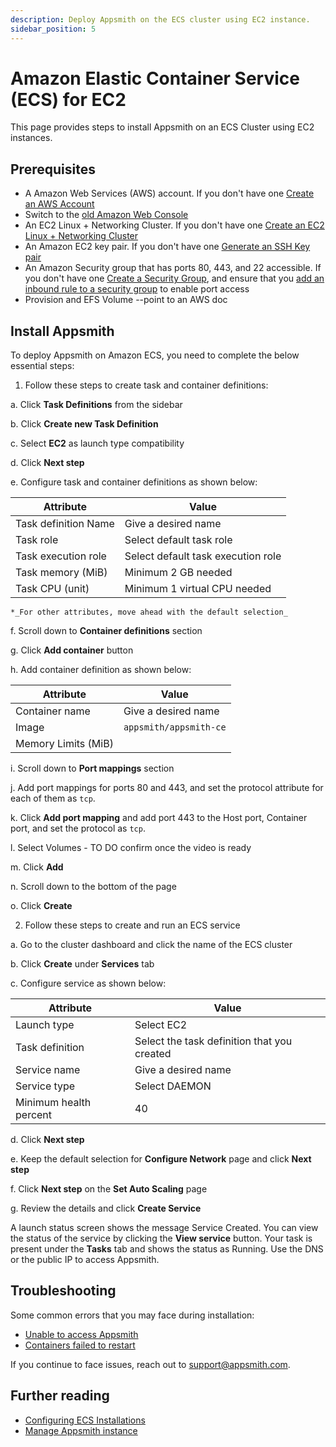 ```yaml
---
description: Deploy Appsmith on the ECS cluster using EC2 instance.
sidebar_position: 5
---
```


# Amazon Elastic Container Service (ECS) for EC2
This page provides steps to install Appsmith on an ECS Cluster using EC2 instances.

## Prerequisites
* A Amazon Web Services (AWS) account. If you don't have one [Create an AWS Account](https://aws.amazon.com/premiumsupport/knowledge-center/create-and-activate-aws-account/)
* Switch to the [old Amazon Web Console](https://console.aws.amazon.com/ecs/)
* An EC2 Linux + Networking Cluster. If you don't have one [Create an EC2 Linux + Networking Cluster](https://docs.aws.amazon.com/AmazonECS/latest/developerguide/create_cluster.html)
* An Amazon EC2 key pair. If you don't have one [Generate an SSH Key pair](https://docs.aws.amazon.com/AWSEC2/latest/UserGuide/ec2-key-pairs.html#having-ec2-create-your-key-pair)
* An Amazon Security group that has ports 80, 443, and 22 accessible. If you don't have one [Create a Security Group](https://docs.aws.amazon.com/AWSEC2/latest/UserGuide/working-with-security-groups.html#creating-security-group), and ensure that you [add an inbound rule to a security group](https://docs.aws.amazon.com/AWSEC2/latest/UserGuide/working-with-security-groups.html#adding-security-group-rule) to enable port access
* Provision and EFS Volume --point to an AWS doc

## Install Appsmith
To deploy Appsmith on Amazon ECS, you need to complete the below essential steps: 

1. Follow these steps to create task and container definitions:

  a. Click **Task Definitions** from the sidebar

  b. Click **Create new Task Definition**

  c. Select **EC2** as launch type compatibility

  d. Click **Next step**

  e. Configure task and container definitions as shown below:

  | Attribute              | Value                                    |
  |------------------------|------------------------------------------|
  | Task definition Name   | Give a desired name |
  | Task role              | Select default task role |
  | Task execution role    | Select default task execution role |
  | Task memory (MiB)      | Minimum 2 GB needed |
  | Task CPU (unit)        | Minimum 1 virtual CPU needed |

    *_For other attributes, move ahead with the default selection_

  f. Scroll down to **Container definitions** section

  g. Click **Add container** button

  h. Add container definition as shown below:

  | Attribute              | Value                                    |
  |------------------------|------------------------------------------|
  | Container name         | Give a desired name |
  | Image                  | `appsmith/appsmith-ce` |
  | Memory Limits (MiB)    |

  i. Scroll down to **Port mappings** section

  j. Add port mappings for ports 80 and 443, and set the protocol attribute for each of them as `tcp`. 

  k. Click **Add port mapping** and add port 443 to the Host port, Container port, and set the protocol as `tcp`.

  l. Select Volumes - TO DO confirm once the video is ready

  m. Click **Add**

  n. Scroll down to the bottom of the page

  o. Click **Create**

2. Follow these steps to create and run an ECS service

  a. Go to the cluster dashboard and click the name of the ECS cluster

  b. Click **Create** under **Services** tab

  c. Configure service as shown below:

  | Attribute              | Value                                    |
  |------------------------|------------------------------------------|
  | Launch type | Select EC2 |
  | Task definition | Select the task definition that you created |
  | Service name | Give a desired name |
  | Service type | Select DAEMON |
  | Minimum health percent | 40 |

  d. Click **Next step**

  e. Keep the default selection for **Configure Network** page and click **Next step**

  f. Click **Next step** on the **Set Auto Scaling** page

  g. Review the details and click **Create Service**

  A launch status screen shows the message Service Created. You can view the status of the service by clicking the **View service** button. Your task is present under the **Tasks** tab and shows the status as Running. Use the DNS or the public IP to access Appsmith.

  ## Troubleshooting

  Some common errors that you may face during installation:
* [Unable to access Appsmith](/help-and-support/troubleshooting-guide/deployment-errors#unable-to-access-appsmith) 
* [Containers failed to restart](/help-and-support/troubleshooting-guide/deployment-errors#containers-failed-to-start)

If you continue to face issues, reach out to [support@appsmith.com](mailto:support@appsmith.com).

## Further reading

- [Configuring ECS Installations](/getting-started/setup/instance-configuration#configure-ecs-installations)
- [Manage Appsmith instance](/getting-started/setup/instance-management)
  


